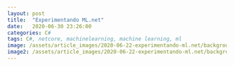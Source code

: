 ```yaml
---
layout: post
title:  "Experimentando ML.net"
date:   2020-06-30 23:26:00
categories: C#
tags: C#, netcore, machinelearning, machine learning, ml
image: /assets/article_images/2020-06-22-experimentando-ml.net/background_1920.jpg
image2: /assets/article_images/2020-06-22-experimentando-ml.net/background_1920.jpg
---
```

